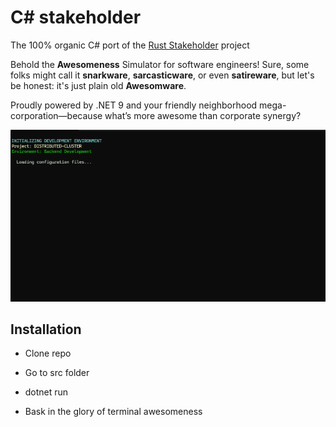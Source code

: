 # C# stakeholder

The 100% organic C# port of the [Rust Stakeholder](https://github.com/giacomo-b/rust-stakeholder) project

Behold the **Awesomeness** Simulator for software engineers! Sure, some folks might call it **snarkware**, **sarcasticware**, or even **satireware**, but let's be honest: it's just plain old **Awesomware**.

Proudly powered by .NET 9 and your friendly neighborhood mega-corporation—because what’s more awesome than corporate synergy?

![til](./assets/stakeholder-animation.gif)

## Installation

* Clone repo

* Go to src folder

* dotnet run

* Bask in the glory of terminal awesomeness

